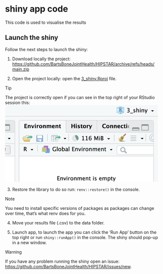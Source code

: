 # shiny app code


This code is used to visualise the results

## Launch the shiny

Follow the next steps to launch the shiny:

1.  Download locally the project:
    <https://github.com/BartsBoneJointHealth/HIPSTAR/archive/refs/heads/main.zip>

2.  Open the project locally: open the
    [3_shiny.Rproj](https://github.com/BartsBoneJointHealth/HIPSTAR/blob/main/3_shiny/3_shiny.Rproj)
    file.

> [!TIP]
>
> The project is correctly open if you can see in the top right of your
> RStudio session this:
> ![](https://github.com/BartsBoneJointHealth/HIPSTAR/blob/main/3_shiny/images/project.png?raw=true)

3.  Restore the library to do so run: `renv::restore()` in the console.

> [!NOTE]
>
> You need to install specific versions of packages as packages can
> change over time, that’s what renv does for you.

4. Move your results file (.csv) to the data folder.

5.  Launch app, to launch the app you can click the ‘Run App’ button on
    the top right or run `shiny::runApp()` in the console. The shiny
    should pop-up in a new window.

> [!WARNING]
>
> If you have any problem running the shiny open an issue:
> <https://github.com/BartsBoneJointHealth/HIPSTAR/issues/new>.
